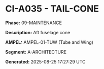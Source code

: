 # CI-A035 - TAIL-CONE

**Phase:** 09-MAINTENANCE

**Description:** Aft fuselage cone

**AMPEL:** AMPEL-01-TUW (Tube and Wing)

**Segment:** A-ARCHITECTURE

**Generated:** 2025-08-25 17:27:29 UTC
